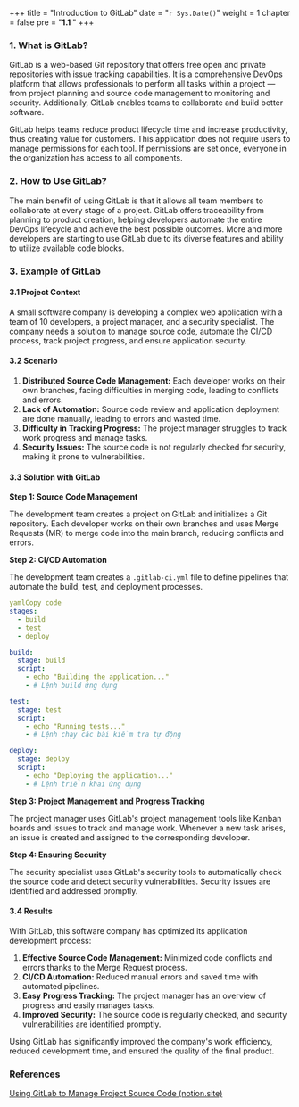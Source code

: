 +++
title = "Introduction to GitLab"
date = "`r Sys.Date()`" 
weight = 1
chapter = false
pre = "<b>1.1 </b>"
+++

### 1. What is GitLab?

GitLab is a web-based Git repository that offers free open and private repositories with issue tracking capabilities. It is a comprehensive DevOps platform that allows professionals to perform all tasks within a project — from project planning and source code management to monitoring and security. Additionally, GitLab enables teams to collaborate and build better software.

GitLab helps teams reduce product lifecycle time and increase productivity, thus creating value for customers. This application does not require users to manage permissions for each tool. If permissions are set once, everyone in the organization has access to all components.

### 2. How to Use GitLab?

The main benefit of using GitLab is that it allows all team members to collaborate at every stage of a project. GitLab offers traceability from planning to product creation, helping developers automate the entire DevOps lifecycle and achieve the best possible outcomes. More and more developers are starting to use GitLab due to its diverse features and ability to utilize available code blocks.

### 3. Example of GitLab

#### 3.1 Project Context

A small software company is developing a complex web application with a team of 10 developers, a project manager, and a security specialist. The company needs a solution to manage source code, automate the CI/CD process, track project progress, and ensure application security.

#### 3.2 Scenario

1. **Distributed Source Code Management:** Each developer works on their own branches, facing difficulties in merging code, leading to conflicts and errors.
2. **Lack of Automation:** Source code review and application deployment are done manually, leading to errors and wasted time.
3. **Difficulty in Tracking Progress:** The project manager struggles to track work progress and manage tasks.
4. **Security Issues:** The source code is not regularly checked for security, making it prone to vulnerabilities.

#### 3.3 Solution with GitLab

**Step 1: Source Code Management**

The development team creates a project on GitLab and initializes a Git repository. Each developer works on their own branches and uses Merge Requests (MR) to merge code into the main branch, reducing conflicts and errors.

**Step 2: CI/CD Automation**

The development team creates a `.gitlab-ci.yml` file to define pipelines that automate the build, test, and deployment processes.

```yaml
yamlCopy code
stages:
  - build
  - test
  - deploy

build:
  stage: build
  script:
    - echo "Building the application..."
    - # Lệnh build ứng dụng

test:
  stage: test
  script:
    - echo "Running tests..."
    - # Lệnh chạy các bài kiểm tra tự động

deploy:
  stage: deploy
  script:
    - echo "Deploying the application..."
    - # Lệnh triển khai ứng dụng

```

**Step 3: Project Management and Progress Tracking**

The project manager uses GitLab's project management tools like Kanban boards and issues to track and manage work. Whenever a new task arises, an issue is created and assigned to the corresponding developer.

**Step 4: Ensuring Security**

The security specialist uses GitLab's security tools to automatically check the source code and detect security vulnerabilities. Security issues are identified and addressed promptly.

#### 3.4 Results

With GitLab, this software company has optimized its application development process:

1. **Effective Source Code Management:** Minimized code conflicts and errors thanks to the Merge Request process.
2. **CI/CD Automation:** Reduced manual errors and saved time with automated pipelines.
3. **Easy Progress Tracking:** The project manager has an overview of progress and easily manages tasks.
4. **Improved Security:** The source code is regularly checked, and security vulnerabilities are identified promptly.

Using GitLab has significantly improved the company's work efficiency, reduced development time, and ensured the quality of the final product.

### References

[Using GitLab to Manage Project Source Code (notion.site)](https://www.notion.so/899f462b85224829837b3613408ccd54?pvs=21)
